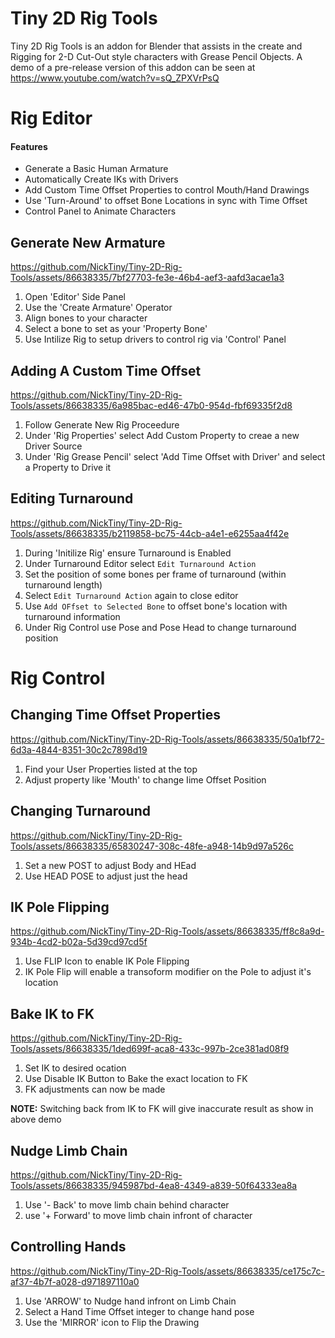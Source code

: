 # Tiny 2D Rig Tools

Tiny 2D Rig Tools is an addon for Blender that assists in the create and Rigging for 2-D Cut-Out style characters with Grease Pencil Objects. A demo of a pre-release version of this addon can be seen at https://www.youtube.com/watch?v=sQ_ZPXVrPsQ

# Rig Editor
#### Features
 - Generate a Basic Human Armature 
 - Automatically Create IKs with Drivers
 - Add Custom Time Offset Properties to control Mouth/Hand Drawings
 - Use 'Turn-Around' to offset Bone Locations in sync with Time Offset
 - Control Panel to Animate Characters

## Generate New Armature
https://github.com/NickTiny/Tiny-2D-Rig-Tools/assets/86638335/7bf27703-fe3e-46b4-aef3-aafd3acae1a3
1. Open 'Editor' Side Panel
2. Use the 'Create Armature' Operator 
3. Align bones to your character
4. Select a bone to set as your 'Property Bone' 
5. Use Intilize Rig to setup drivers to control rig via 'Control' Panel



## Adding A Custom Time Offset
https://github.com/NickTiny/Tiny-2D-Rig-Tools/assets/86638335/6a985bac-ed46-47b0-954d-fbf69335f2d8

1. Follow Generate New Rig Proceedure
2. Under 'Rig Properties' select Add Custom Property to creae a new Driver Source
3. Under 'Rig Grease Pencil' select 'Add Time Offset with Driver' and select a Property to Drive it

## Editing Turnaround
https://github.com/NickTiny/Tiny-2D-Rig-Tools/assets/86638335/b2119858-bc75-44cb-a4e1-e6255aa4f42e

1. During 'Initilize Rig' ensure Turnaround is Enabled
2. Under Turnaround Editor select `Edit Turnaround Action`
3. Set the position of some bones per frame of turnaround (within turnaround length)
4. Select `Edit Turnaround Action` again to close editor
5. Use `Add OFfset to Selected Bone` to offset bone's location with turnaround information
6. Under Rig Control use Pose and Pose Head to change turnaround position



# Rig Control

## Changing Time Offset Properties
https://github.com/NickTiny/Tiny-2D-Rig-Tools/assets/86638335/50a1bf72-6d3a-4844-8351-30c2c7898d19

1. Find your User Properties listed at the top
2. Adjust property like 'Mouth' to change Iime Offset Position

## Changing Turnaround 
https://github.com/NickTiny/Tiny-2D-Rig-Tools/assets/86638335/65830247-308c-48fe-a948-14b9d97a526c

1. Set a new POST to adjust Body and HEad
2. Use HEAD POSE to adjust just the head

## IK Pole Flipping
https://github.com/NickTiny/Tiny-2D-Rig-Tools/assets/86638335/ff8c8a9d-934b-4cd2-b02a-5d39cd97cd5f

1. Use FLIP Icon to enable IK Pole Flipping
2. IK Pole Flip will enable a transoform modifier on the Pole to adjust it's location

## Bake IK to FK
https://github.com/NickTiny/Tiny-2D-Rig-Tools/assets/86638335/1ded699f-aca8-433c-997b-2ce381ad08f9

1. Set IK to desired ocation
2. Use Disable IK Button to Bake the exact location to FK
3. FK adjustments can now be made

**NOTE:** Switching back from IK to FK will give inaccurate result as show in above demo

## Nudge Limb Chain
https://github.com/NickTiny/Tiny-2D-Rig-Tools/assets/86638335/945987bd-4ea8-4349-a839-50f64333ea8a

1. Use '- Back' to move limb chain behind character
2. use '+ Forward' to move limb chain infront of character

## Controlling Hands
https://github.com/NickTiny/Tiny-2D-Rig-Tools/assets/86638335/ce175c7c-af37-4b7f-a028-d971897110a0

1. Use 'ARROW' to Nudge hand infront on Limb Chain
2. Select a Hand Time Offset integer to change hand pose
3. Use the 'MIRROR' icon to Flip the Drawing
